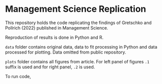 # Management Science Replication

This repository holds the code replicating the findings of Gretschko and Pollrich (2022) published in Management Science.

Reproduction of results is done in Python and R.

``data`` folder contains original data, data to fit processing in Python and data processed for plotting. Data omitted from public repository.

``plots`` folder contains all figures from article. For left panel of figures `.1` suffix is used and for right panel, `.2` is used.

To run code, 
